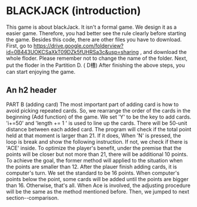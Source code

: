 BLACKJACK (introduction)
============
This game is about blackJack. It isn't a formal game. We design it as a easier game.  Therefore, you had better see the rule clearly before starting the game. 
Besides this code, there are other files you have to download.
First, go to https://drive.google.com/folderview?id=0B443UOKCSaXkT09DZk5fUHRSa3c&usp=sharing , and download the whole floder. Please remember not to change the name of the folder. Next, put the floder in the Partition D. ( D槽)
After finishing the above steps, you can start enjoying the game.


An h2 header
------------




PART B (adding card)
The most important part of adding card is how to avoid picking repeated cards.
So, we rearrange the order of the cards in the beginning (Add function) of the game. We set 'Y' to be the key to add cards. 'i+=50' and 'length += 1 ' is used to line up the cards. There will be 50-unit distance between each added card. The program will check if the total point held at that moment is larger than 21. If it does, When 'N' is pressed, the loop is break and show the following instruction. If not, we check if there is 'ACE' inside. To optimize the player's benefit, under the premise that the points will be closer but not more than 21, there will be additional 10 points. To achieve the goal, the former method will applied to the situation when the points are smaller than 12. 
After the plauer finish adding cards, it is computer's turn. We set the standard to be 16 points. When computer's points below the point, some cards will be added until the points are bigger than 16. Otherwise, that's all. When Ace is involved, the adjusting procedure will be the same as the method mentioned before. Then, we jumped to next section--comparison.
